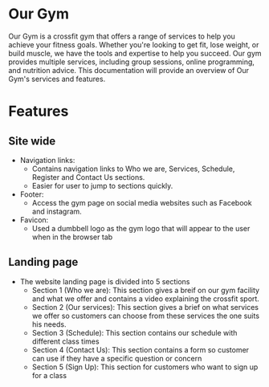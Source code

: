 # Our Gym

Our Gym is a crossfit gym that offers a range of services to help you achieve your fitness goals. Whether you're looking to get fit, lose weight, or build muscle, we have the tools and expertise to help you succeed. Our gym provides multiple services, including group sessions, online programming, and nutrition advice. This documentation will provide an overview of Our Gym's services and features.




# Features

## Site wide

* Navigation links: 
    * Contains navigation links to Who we are, Services, Schedule, Register and Contact Us sections.
    * Easier for user to jump to sections quickly.
* Footer: 
    * Access the gym page on social media websites such as Facebook and instagram.
* Favicon: 
    * Used a dumbbell logo as the gym logo that will appear to the user when in the browser tab

## Landing page
* The website landing page is divided into 5 sections
    * Section 1 (Who we are): This section gives a breif on our gym facility and what we offer and contains a video explaining the crossfit sport.
    * Section 2 (Our services): This section gives a brief on what services we offer so customers can choose from these services the one suits his needs.
    * Section 3 (Schedule): This section contains our schedule  with different class times
    * Section 4 (Contact Us): This section contains a form so customer can use if they have a specific question or concern
    * Section 5 (Sign Up): This section for customers who want to sign up for a class